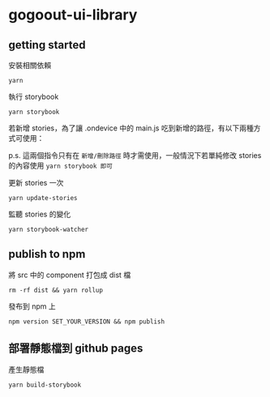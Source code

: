 # gogoout-ui-library

## getting started

安裝相關依賴

```
yarn
```

執行 storybook

```
yarn storybook
```

若新增 stories，為了讓 .ondevice 中的 main.js 吃到新增的路徑，有以下兩種方式可使用：

p.s. 這兩個指令只有在 `新增/刪除路徑` 時才需使用，一般情況下若單純修改 stories 的內容使用 `yarn storybook 即可`

更新 stories 一次

```
yarn update-stories
```

監聽 stories 的變化

```
yarn storybook-watcher
```

## publish to npm

將 src 中的 component 打包成 dist 檔

```
rm -rf dist && yarn rollup
```

發布到 npm 上

```
npm version SET_YOUR_VERSION && npm publish
```

## 部署靜態檔到 github pages

產生靜態檔

```
yarn build-storybook
```
